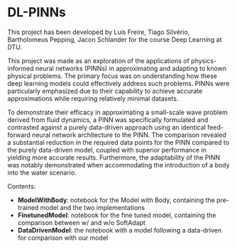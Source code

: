 # DL-PINNs

This project has been developed by Luís Freire, Tiago Silvério, Bartholomeus Pepping, Jacon Schlander for the course Deep Learning at DTU.

This project was made as an exploration of the applications of physics-informed neural networks (PINNs) in approximating and adapting to known physical problems. The primary focus was on understanding how these deep learning models could effectively address such problems. PINNs were particularly emphasized due to their capability to achieve accurate approximations while requiring relatively minimal datasets.

To demonstrate their efficacy in approximating a small-scale wave problem derived from fluid dynamics, a PINN was specifically formulated and contrasted against a purely data-driven approach using an identical feed-forward neural network architecture to the PINN. The comparison revealed a substantial reduction in the required data points for the PINN compared to the purely data-driven model, coupled with superior performance in yielding more accurate results. Furthermore, the adaptability of the PINN was notably demonstrated when accommodating the introduction of a body into the water scenario.

Contents:
- **ModelWithBody**: notebook for the Model with Body, containing the pre-trained model and the two implementations
- **FinetunedModel**: notebook for the fine tuned model, containing the comparison between w/ and w/o SoftAdapt
- **DataDrivenModel**: the notebook with a model following a data-driven for comparison with our model
